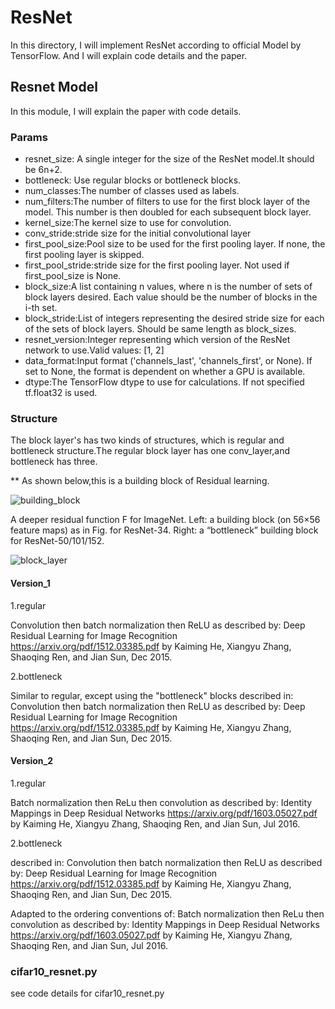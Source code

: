 # ResNet
In this directory, I will implement ResNet according to official Model 
by TensorFlow. And I will explain code details and the paper.

## Resnet Model
In this module, I will explain the paper with code details.

### Params
- resnet_size: A single integer for the size of the ResNet model.It should be 6n+2.
- bottleneck: Use regular blocks or bottleneck blocks.
- num_classes:The number of classes used as labels.
- num_filters:The number of filters to use for the first block layer
            of the model. This number is then doubled for each subsequent block
            layer.
- kernel_size:The kernel size to use for convolution.
- conv_stride:stride size for the initial convolutional layer
- first_pool_size:Pool size to be used for the first pooling layer.
            If none, the first pooling layer is skipped.
- first_pool_stride:stride size for the first pooling layer. Not used
            if first_pool_size is None.
- block_size:A list containing n values, where n is the number of sets of
            block layers desired. Each value should be the number of blocks in the
            i-th set.
- block_stride:List of integers representing the desired stride size for
            each of the sets of block layers. Should be same length as block_sizes.
- resnet_version:Integer representing which version of the ResNet network
            to use.Valid values: [1, 2]
- data_format:Input format ('channels_last', 'channels_first', or None).
            If set to None, the format is dependent on whether a GPU is available.
- dtype:The TensorFlow dtype to use for calculations. If not specified
            tf.float32 is used.


### Structure
The block layer's has two kinds of structures, which is regular and bottleneck structure.The regular block layer has one conv_layer,and bottleneck has three.

** As shown below,this is a building block of Residual learning.

<img src="https://github.com/Losstie/Image_Classification_by_CNN/blob/master/ResNet/images/building_block.png" alt="building_block" />

A deeper residual function F for ImageNet. Left: a building block (on 56×56 feature maps) as in Fig. for ResNet-34.
Right: a “bottleneck” building block for ResNet-50/101/152. 

<img src="https://github.com/Losstie/Image_Classification_by_CNN/blob/master/ResNet/images/block_layer.png" alt="block_layer" />

#### Version_1
1.regular 

Convolution then batch normalization then ReLU as described by:
        Deep Residual Learning for Image Recognition
        https://arxiv.org/pdf/1512.03385.pdf
        by Kaiming He, Xiangyu Zhang, Shaoqing Ren, and Jian Sun, Dec 2015.

2.bottleneck

Similar to regular, except using the "bottleneck" blocks
  described in:
    Convolution then batch normalization then ReLU as described by:
      Deep Residual Learning for Image Recognition
      https://arxiv.org/pdf/1512.03385.pdf
      by Kaiming He, Xiangyu Zhang, Shaoqing Ren, and Jian Sun, Dec 2015.

#### Version_2

1.regular

Batch normalization then ReLu then convolution as described by:
    Identity Mappings in Deep Residual Networks
    https://arxiv.org/pdf/1603.05027.pdf
    by Kaiming He, Xiangyu Zhang, Shaoqing Ren, and Jian Sun, Jul 2016.

2.bottleneck

described in:
        Convolution then batch normalization then ReLU as described by:
        Deep Residual Learning for Image Recognition
        https://arxiv.org/pdf/1512.03385.pdf
        by Kaiming He, Xiangyu Zhang, Shaoqing Ren, and Jian Sun, Dec 2015.
        
 Adapted to the ordering conventions of:
        Batch normalization then ReLu then convolution as described by:
        Identity Mappings in Deep Residual Networks
        https://arxiv.org/pdf/1603.05027.pdf
        by Kaiming He, Xiangyu Zhang, Shaoqing Ren, and Jian Sun, Jul 2016.

### cifar10_resnet.py
see code details for cifar10_resnet.py